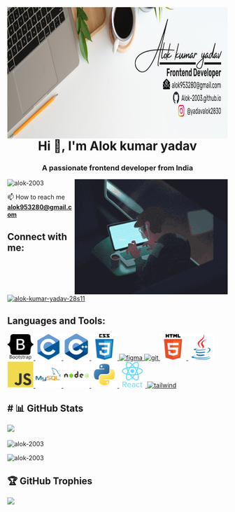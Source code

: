 <!-- ![logo](Banner.png) -->
<img align="right" alt="coding" height="300px" src="Banner.png"> 
<h1 align="center">Hi 👋, I'm Alok kumar yadav</h1>
<h3 align="center">A passionate frontend developer from India</h3>
<img align="right" alt="coding" width="350px" src="coding.gif">

<p align="left"> <img src="https://komarev.com/ghpvc/?username=alok-2003&label=Profile%20views&color=0e75b6&style=flat" alt="alok-2003" /> </p>

 📫 How to reach me **alok953280@gmail.com** 

<h2 align="left">Connect with me:</h2>
<p align="left">
<a href="https://linkedin.com/in/alok-kumar-yadav-28s11" target="blank"><img align="center" src="https://raw.githubusercontent.com/rahuldkjain/github-profile-readme-generator/master/src/images/icons/Social/linked-in-alt.svg" alt="alok-kumar-yadav-28s11" height="60" width="60" /></a>
</p>

<h2 align="left">Languages and Tools:</h2>
<p align="left"> 
<a href="https://getbootstrap.com" target="_blank" rel="noreferrer"> 
  <img src="https://raw.githubusercontent.com/devicons/devicon/master/icons/bootstrap/bootstrap-plain-wordmark.svg" alt="bootstrap" width="60" height="60"/> 
</a> 
<a href="https://www.cprogramming.com/" target="_blank" rel="noreferrer"> 
  <img src="https://raw.githubusercontent.com/devicons/devicon/master/icons/c/c-original.svg" alt="c" width="60" height="60"/> 
</a> 
  <a href="https://www.w3schools.com/cpp/" target="_blank" rel="noreferrer"> 
    <img src="https://raw.githubusercontent.com/devicons/devicon/master/icons/cplusplus/cplusplus-original.svg" alt="cplusplus" width="60" height="60"/> 
  </a> 
  <a href="https://www.w3schools.com/css/" target="_blank" rel="noreferrer"> 
    <img src="https://raw.githubusercontent.com/devicons/devicon/master/icons/css3/css3-original-wordmark.svg" alt="css3" width="60" height="60"/> 
  </a> 
  <a href="https://www.figma.com/" target="_blank" rel="noreferrer"> 
    <img src="https://www.vectorlogo.zone/logos/figma/figma-icon.svg" alt="figma" width="60" height="60"/> 
  </a> 
  <a href="https://git-scm.com/" target="_blank" rel="noreferrer"> 
    <img src="https://www.vectorlogo.zone/logos/git-scm/git-scm-icon.svg" alt="git" width="60" height="60"/> 
  </a> 
  <a href="https://www.w3.org/html/" target="_blank" rel="noreferrer"> 
    <img src="https://raw.githubusercontent.com/devicons/devicon/master/icons/html5/html5-original-wordmark.svg" alt="html5" width="60" height="60"/> 
  </a> 
  <a href="https://www.java.com" target="_blank" rel="noreferrer"> 
    <img src="https://raw.githubusercontent.com/devicons/devicon/master/icons/java/java-original.svg" alt="java" width="60" height="60"/> 
  </a> 
  <a href="https://developer.mozilla.org/en-US/docs/Web/JavaScript" target="_blank" rel="noreferrer"> 
    <img src="https://raw.githubusercontent.com/devicons/devicon/master/icons/javascript/javascript-original.svg" alt="javascript" width="60" height="60"/>  
  </a> 
  <a href="https://www.mysql.com/" target="_blank" rel="noreferrer"> <img src="https://raw.githubusercontent.com/devicons/devicon/master/icons/mysql/mysql-original-wordmark.svg" alt="mysql" width="60" height="60"/> </a>     <a href="https://nodejs.org" target="_blank" rel="noreferrer"> <img src="https://raw.githubusercontent.com/devicons/devicon/master/icons/nodejs/nodejs-original-wordmark.svg" alt="nodejs" width="60" height="60"/> </a> 
  <a href="https://www.python.org" target="_blank" rel="noreferrer"> <img src="https://raw.githubusercontent.com/devicons/devicon/master/icons/python/python-original.svg" alt="python" width="60" height="60"/> </a> 
  <a href="https://reactjs.org/" target="_blank" rel="noreferrer"> <img src="https://raw.githubusercontent.com/devicons/devicon/master/icons/react/react-original-wordmark.svg" alt="react" width="60" height="60"/> </a> 
  <a href="https://tailwindcss.com/" target="_blank" rel="noreferrer"> <img src="https://www.vectorlogo.zone/logos/tailwindcss/tailwindcss-icon.svg" alt="tailwind" width="60" height="60"/> </a> 
</p>

<h2># 📊 GitHub Stats</h2>

![](https://github-readme-stats.vercel.app/api?username=Alok-2003&theme=dark&hide_border=true&include_all_commits=true&count_private=true)<br/>

<p><img align="center" src="https://github-readme-stats.vercel.app/api/top-langs?username=alok-2003&theme=dark&hide_border=true&show_icons=true&locale=en&layout=compact" alt="alok-2003" /></p>

<p><img align="center" src="https://github-readme-streak-stats.herokuapp.com/?user=alok-2003&theme=dark&hide_border=true&" alt="alok-2003" /></p>

<h2>🏆 GitHub Trophies</h2>

![](https://github-profile-trophy.vercel.app/?username=Alok-2003&theme=radical&no-frame=false&no-bg=true&margin-w=4)

